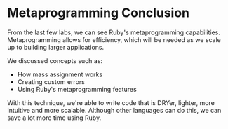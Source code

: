 # Metaprogramming Conclusion

From the last few labs, we can see Ruby's metaprogramming capabilities. 
Metaprogramming allows for efficiency, which will be needed as we scale
up to building larger applications.

We discussed concepts such as: 

* How mass assignment works
* Creating custom errors
* Using Ruby's metaprogramming features

With this technique, we're able to write code that is DRYer, lighter,
more intuitive and more scalable. Although other languages can do this,
we can save a lot more time using Ruby.
